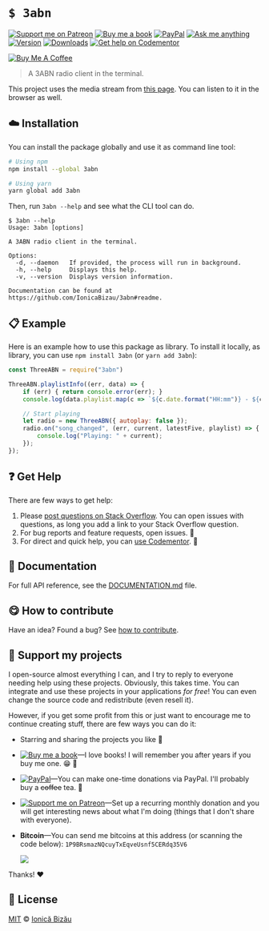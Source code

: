 <!-- Please do not edit this file. Edit the `blah` field in the `package.json` instead. If in doubt, open an issue. -->


















# `$ 3abn`

 [![Support me on Patreon][badge_patreon]][patreon] [![Buy me a book][badge_amazon]][amazon] [![PayPal][badge_paypal_donate]][paypal-donations] [![Ask me anything](https://img.shields.io/badge/ask%20me-anything-1abc9c.svg)](https://github.com/IonicaBizau/ama) [![Version](https://img.shields.io/npm/v/3abn.svg)](https://www.npmjs.com/package/3abn) [![Downloads](https://img.shields.io/npm/dt/3abn.svg)](https://www.npmjs.com/package/3abn) [![Get help on Codementor](https://cdn.codementor.io/badges/get_help_github.svg)](https://www.codementor.io/johnnyb?utm_source=github&utm_medium=button&utm_term=johnnyb&utm_campaign=github)

<a href="https://www.buymeacoffee.com/H96WwChMy" target="_blank"><img src="https://www.buymeacoffee.com/assets/img/custom_images/yellow_img.png" alt="Buy Me A Coffee"></a>







> A 3ABN radio client in the terminal.






This project uses the media stream from [this page](http://3abn.org/media/3abn-radio-broadcast/3abn-music-channel/). You can listen to it in the browser as well.












## :cloud: Installation

You can install the package globally and use it as command line tool:


```sh
# Using npm
npm install --global 3abn

# Using yarn
yarn global add 3abn
```


Then, run `3abn --help` and see what the CLI tool can do.


```
$ 3abn --help
Usage: 3abn [options]

A 3ABN radio client in the terminal.

Options:
  -d, --daemon   If provided, the process will run in background.
  -h, --help     Displays this help.
  -v, --version  Displays version information.

Documentation can be found at https://github.com/IonicaBizau/3abn#readme.
```













## :clipboard: Example



Here is an example how to use this package as library. To install it locally, as library, you can use `npm install 3abn` (or `yarn add 3abn`):



```js
const ThreeABN = require("3abn")

ThreeABN.playlistInfo((err, data) => {
    if (err) { return console.error(err); }
    console.log(data.playlist.map(c => `${c.date.format("HH:mm")} - ${c.title}`).join("\n"));

    // Start playing
    let radio = new ThreeABN({ autoplay: false });
    radio.on("song_changed", (err, current, latestFive, playlist) => {
        console.log("Playing: " + current);
    });
});
```











## :question: Get Help

There are few ways to get help:



 1. Please [post questions on Stack Overflow](https://stackoverflow.com/questions/ask). You can open issues with questions, as long you add a link to your Stack Overflow question.
 2. For bug reports and feature requests, open issues. :bug:
 3. For direct and quick help, you can [use Codementor](https://www.codementor.io/johnnyb). :rocket:





## :memo: Documentation

For full API reference, see the [DOCUMENTATION.md][docs] file.












## :yum: How to contribute
Have an idea? Found a bug? See [how to contribute][contributing].


## :sparkling_heart: Support my projects
I open-source almost everything I can, and I try to reply to everyone needing help using these projects. Obviously,
this takes time. You can integrate and use these projects in your applications *for free*! You can even change the source code and redistribute (even resell it).

However, if you get some profit from this or just want to encourage me to continue creating stuff, there are few ways you can do it:


 - Starring and sharing the projects you like :rocket:
 - [![Buy me a book][badge_amazon]][amazon]—I love books! I will remember you after years if you buy me one. :grin: :book:
 - [![PayPal][badge_paypal]][paypal-donations]—You can make one-time donations via PayPal. I'll probably buy a ~~coffee~~ tea. :tea:
 - [![Support me on Patreon][badge_patreon]][patreon]—Set up a recurring monthly donation and you will get interesting news about what I'm doing (things that I don't share with everyone).
 - **Bitcoin**—You can send me bitcoins at this address (or scanning the code below): `1P9BRsmazNQcuyTxEqveUsnf5CERdq35V6`

    ![](https://i.imgur.com/z6OQI95.png)


Thanks! :heart:
























## :scroll: License

[MIT][license] © [Ionică Bizău][website]






[license]: /LICENSE
[website]: https://ionicabizau.net
[contributing]: /CONTRIBUTING.md
[docs]: /DOCUMENTATION.md
[badge_patreon]: https://ionicabizau.github.io/badges/patreon.svg
[badge_amazon]: https://ionicabizau.github.io/badges/amazon.svg
[badge_paypal]: https://ionicabizau.github.io/badges/paypal.svg
[badge_paypal_donate]: https://ionicabizau.github.io/badges/paypal_donate.svg
[patreon]: https://www.patreon.com/ionicabizau
[amazon]: http://amzn.eu/hRo9sIZ
[paypal-donations]: https://www.paypal.com/cgi-bin/webscr?cmd=_s-xclick&hosted_button_id=RVXDDLKKLQRJW
